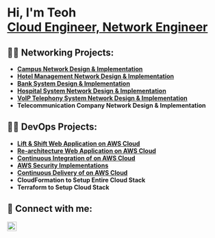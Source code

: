 <h1>Hi, I'm Teoh <br/>
<a href="https://www.linkedin.com/in/teoh-jing-xuan-874495254">Cloud Engineer, Network Engineer</a></h1>

<h2>👨‍💻 Networking Projects:</h2>

- <b>[Campus Network Design & Implementation](https://github.com/Jackiedee1223/CampusNetwork/tree/main)</b>
- <b>[Hotel Management Network Design & Implementation](https://github.com/Jackiedee1223/HMNetwork/tree/main)</b>
- <b>[Bank System Design & Implementation](https://github.com/Jackiedee1223/Bank-Network/tree/main)</b>
- <b>[Hospital System Network Design & Implementation](https://github.com/Jackiedee1223/HSNetwork)</b>
- <b>[VoIP Telephony System Network Design & Implementation](https://github.com/Jackiedee1223/VoIP_TSNetwork)</b>
- <b>Telecommunication Company Network Design & Implementation</b>

<h2>👨‍💻 DevOps Projects:</h2>

- <b>[Lift & Shift Web Application on AWS Cloud](https://github.com/Jackiedee1223/CampusNetwork/tree/main)</b>
- <b>[Re-architecture Web Application on AWS Cloud](https://github.com/Jackiedee1223/HMNetwork/tree/main)</b>
- <b>[Continuous Integration of on AWS Cloud](https://github.com/Jackiedee1223/Bank-Network/tree/main)</b>
- <b>[AWS Security Implementations](https://github.com/Jackiedee1223/Bank-Network/tree/main)</b>
- <b>[Continuous Delivery of on AWS Cloud](https://github.com/Jackiedee1223/HSNetwork)</b>
- <b>CloudFormation to Setup Entire Cloud Stack</b>
- <b>Terraform to Setup Cloud Stack</b>

<h2> 🤳 Connect with me:</h2>

[<img align="left" alt="JoshMadakor | LinkedIn" width="22px" src="https://cdn.jsdelivr.net/npm/simple-icons@v3/icons/linkedin.svg" />][linkedin]

[linkedin]: https://www.linkedin.com/in/teoh-jing-xuan-874495254

<!--
**joshmadakor1/joshmadakor1** is a ✨ _special_ ✨ repository because its `README.md` (this file) appears on your GitHub profile.

Here are some ideas to get you started:

- 🔭 I’m currently working on ...
- 🌱 I’m currently learning ...
- 👯 I’m looking to collaborate on ...
- 🤔 I’m looking for help with ...
- 💬 Ask me about ...
- 📫 How to reach me: ...
- 😄 Pronouns: ...
- ⚡ Fun fact: ...
-->
